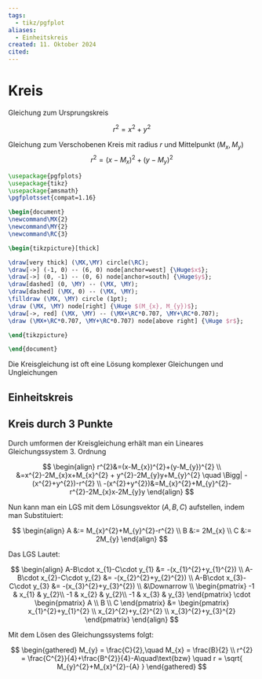 ```yaml
---
tags:
  - tikz/pgfplot
aliases:
  - Einheitskreis
created: 11. Oktober 2024
cited:
---
```


# Kreis

Gleichung zum Ursprungskreis

$$
r^{2}= x^{2}+y^{2}
$$

Gleichung zum Verschobenen Kreis mit radius $r$ und Mittelpunkt $(M_{x}, M_{y})$
$$
r^{2}=(x-M_{x})^{2}+(y-M_{y})^{2}
$$

```tikz
\usepackage{pgfplots}
\usepackage{tikz}
\usepackage{amsmath}
\pgfplotsset{compat=1.16}

\begin{document}
\newcommand\MX{2}
\newcommand\MY{2}
\newcommand\RC{3}

\begin{tikzpicture}[thick]

\draw[very thick] (\MX,\MY) circle(\RC);
\draw[->] (-1, 0) -- (6, 0) node[anchor=west] {\Huge$x$};
\draw[->] (0, -1) -- (0, 6) node[anchor=south] {\Huge$y$};
\draw[dashed] (0, \MY) -- (\MX, \MY);
\draw[dashed] (\MX, 0) -- (\MX, \MY);
\filldraw (\MX, \MY) circle (1pt);
\draw (\MX, \MY) node[right] {\Huge $(M_{x}, M_{y})$};
\draw[->, red] (\MX, \MY) -- (\MX+\RC*0.707, \MY+\RC*0.707);
\draw (\MX+\RC*0.707, \MY+\RC*0.707) node[above right] {\Huge $r$};

\end{tikzpicture}

\end{document}
```

Die Kreisgleichung ist oft eine Lösung komplexer Gleichungen und Ungleichungen

## Einheitskreis

## Kreis durch 3 Punkte

Durch umformen der Kreisgleichung erhält man ein Lineares Gleichungssystem 3. Ordnung

$$
\begin{align}
r^{2}&=(x-M_{x})^{2}+(y-M_{y})^{2} \\
&=x^{2}-2M_{x}x+M_{x}^{2} + y^{2}-2M_{y}y+M_{y}^{2} \quad \Bigg| -(x^{2}+y^{2})-r^{2} \\
-(x^{2}+y^{2})&=M_{x}^{2}+M_{y}^{2}-r^{2}-2M_{x}x-2M_{y}y
\end{align}
$$

Nun kann man ein LGS mit dem Lösungsvektor $(A,B,C)$ aufstellen, indem man Substituiert:

$$
\begin{align}
A &:= M_{x}^{2}+M_{y}^{2}-r^{2} \\
B &:= 2M_{x} \\
C &:= 2M_{y}
\end{align}
$$

Das LGS Lautet:

$$
\begin{align}
A-B\cdot x_{1}-C\cdot y_{1} &= -(x_{1}^{2}+y_{1}^{2}) \\
A-B\cdot x_{2}-C\cdot y_{2} &= -(x_{2}^{2}+y_{2}^{2}) \\
A-B\cdot x_{3}-C\cdot y_{3} &= -(x_{3}^{2}+y_{3}^{2}) \\
&\Downarrow \\
\begin{pmatrix}
-1 & x_{1} & y_{2}\\
-1 & x_{2} & y_{2}\\
-1 & x_{3} & y_{3}
\end{pmatrix} \cdot \begin{pmatrix}
A \\ B \\ C
\end{pmatrix} &= \begin{pmatrix}
x_{1}^{2}+y_{1}^{2} \\
x_{2}^{2}+y_{2}^{2} \\
x_{3}^{2}+y_{3}^{2}
\end{pmatrix}
\end{align}
$$

Mit dem Lösen des Gleichungssystems folgt:

$$
\begin{gathered}
M_{y} = \frac{C}{2},\quad M_{x} = \frac{B}{2} \\
r^{2} = \frac{C^{2}}{4}+\frac{B^{2}}{4}-A\quad\text{bzw} \quad r = \sqrt{ M_{y}^{2}+M_{x}^{2}-{A} }
\end{gathered}
$$
